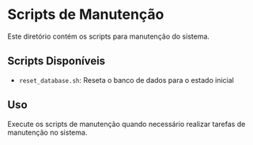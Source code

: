 # Scripts de Manutenção

Este diretório contém os scripts para manutenção do sistema.

## Scripts Disponíveis

- `reset_database.sh`: Reseta o banco de dados para o estado inicial

## Uso

Execute os scripts de manutenção quando necessário realizar tarefas de manutenção no sistema.
